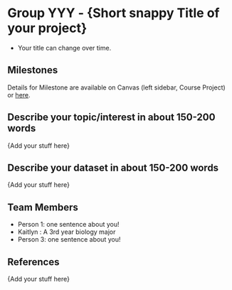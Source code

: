 # Group YYY - {Short snappy Title of your project}

- Your title can change over time.

## Milestones

Details for Milestone are available on Canvas (left sidebar, Course Project) or [here](https://firas.moosvi.com/courses/data301/project/milestone01.html).

## Describe your topic/interest in about 150-200 words

{Add your stuff here}

## Describe your dataset in about 150-200 words

{Add your stuff here}

## Team Members

- Person 1: one sentence about you!
- Kaitlyn : A 3rd year biology major
- Person 3: one sentence about you!

## References

{Add your stuff here}
